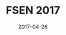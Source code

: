 ---
title: FSEN 2017
summary: __PC member__ -  IPM International Conference on Fundamentals of Software Engineering 
# authors:
# - joseproenca
tags: []
categories: []
date: "2017-04-26"
# lastMod: "2017-09-05T00:00:00Z"
featured: false
draft: false

# Featured image
# To use, add an image named `featured.jpg/png` to your page's folder. 
image:
  caption: ""
  focal_point: ""

# Projects (optional).
#   Associate this post with one or more of your projects.
#   Simply enter your project's folder or file name without extension.
#   E.g. `projects = ["internal-project"]` references 
#   `content/project/deep-learning/index.md`.
#   Otherwise, set `projects = []`.
projects: []

# Optional external URL for project (replaces project detail page).
external_link: http://fsen.ir/2017/
---